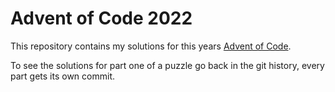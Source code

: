 # Advent of Code 2022

This repository contains my solutions for this years [Advent of Code](https://adventofcode.com/).

To see the solutions for part one of a puzzle go back in the git history, every part gets its own commit.